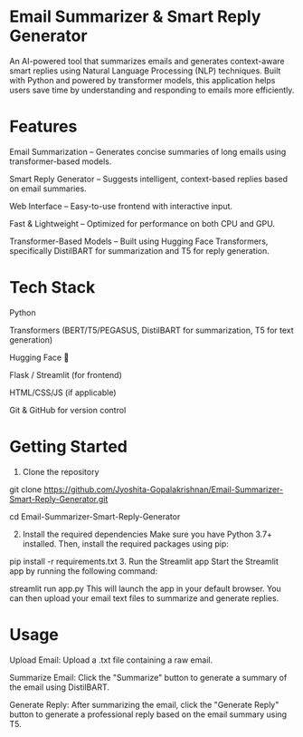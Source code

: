 # Email Summarizer & Smart Reply Generator
An AI-powered tool that summarizes emails and generates context-aware smart replies using Natural Language Processing (NLP) techniques. Built with Python and powered by transformer models, this application helps users save time by understanding and responding to emails more efficiently.

# Features
Email Summarization – Generates concise summaries of long emails using transformer-based models.

Smart Reply Generator – Suggests intelligent, context-based replies based on email summaries.

Web Interface – Easy-to-use frontend with interactive input.

Fast & Lightweight – Optimized for performance on both CPU and GPU.

Transformer-Based Models – Built using Hugging Face Transformers, specifically DistilBART for summarization and T5 for reply generation.

# Tech Stack
Python

Transformers (BERT/T5/PEGASUS, DistilBART for summarization, T5 for text generation)

Hugging Face 🤗

Flask / Streamlit (for frontend)

HTML/CSS/JS (if applicable)

Git & GitHub for version control

# Getting Started
1. Clone the repository

git clone https://github.com/Jyoshita-Gopalakrishnan/Email-Summarizer-Smart-Reply-Generator.git

cd Email-Summarizer-Smart-Reply-Generator

2. Install the required dependencies
Make sure you have Python 3.7+ installed. Then, install the required packages using pip:


pip install -r requirements.txt
3. Run the Streamlit app
Start the Streamlit app by running the following command:


streamlit run app.py
This will launch the app in your default browser. You can then upload your email text files to summarize and generate replies.

# Usage
Upload Email: Upload a .txt file containing a raw email.

Summarize Email: Click the "Summarize" button to generate a summary of the email using DistilBART.

Generate Reply: After summarizing the email, click the "Generate Reply" button to generate a professional reply based on the email summary using T5.

